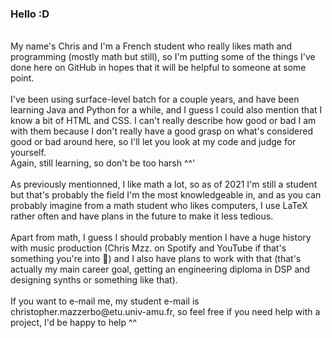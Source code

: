 ### Hello :D
<br>
My name's Chris and I'm a French student who really likes math and programming (mostly math but still),
so I'm putting some of the things I've done here on GitHub in hopes that it will be helpful to someone at some point.
<br>
<br>
I've been using surface-level batch for a couple years, and have been learning Java and Python for a while, and I guess I could also mention that I know a bit of HTML and CSS.
I can't really describe how good or bad I am with them because I don't really have a good grasp on what's considered good or bad around here, 
so I'll let you look at my code and judge for yourself.
<br>
Again, still learning, so don't be too harsh ^^'
<br>
<br>
As previously mentionned, I like math a lot, so as of 2021 I'm still a student but that's probably the field I'm the most knowledgeable in, and as you can probably imagine from 
a math student who likes computers, I use LaTeX rather often and have plans in the future to make it less tedious.
<br>
<br>
Apart from math, I guess I should probably mention I have a huge history with music production (Chris Mzz. on Spotify and YouTube if that's something you're into 👀) 
and I also have plans to work with that (that's actually my main career goal, getting an engineering diploma in DSP and designing synths or something like that).
<br>
<br>
If you want to e-mail me, my student e-mail is christopher.mazzerbo@etu.univ-amu.fr, so feel free if you need help with a project, I'd be happy to help ^^
